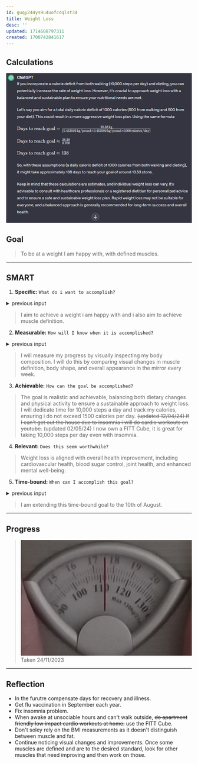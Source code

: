 ```yaml
---
id: guqy244ys9u4uofcdqlst34
title: Weight Loss
desc: ''
updated: 1714608797311
created: 1700742841617
---
```


## Calculations

![](assets/image.png)


## Goal

> To be at a weight I am happy with, with defined muscles.

---

## SMART

1. **Specific:** `What do i want to accomplish?`



<!-- start of 'previous input' section -->
<details>
    <summary>previous input</summary>

#
I aim to achieve a weight of 13.53 stone.

---
</details>
<!-- end of 'previous input' section -->



> I aim to achieve a weight i am happy with and i also aim to achieve muscle definition.

2. **Measurable:** `How will I know when it is accomplished?`



<!-- start of 'previous input' section -->
<details>
    <summary>previous input</summary>

#
I will measure my progress using the metric of weight in stone.

---
</details>
<!-- end of 'previous input' section -->



> I will measure my progress by visually inspecting my body composition. I will do this by comparing visual changes in muscle definition, body shape, and overall appearance in the mirror every week.



3. **Achievable:** `How can the goal be accomplished?`
> The goal is realistic and achievable, balancing both dietary changes and physical activity to ensure a sustainable approach to weight loss. I will dedicate time for 10,000 steps a day and track my calories, ensuring i do not exceed 1500 calories per day. ~~(updated 12/04/24) If I can't get out the house due to insomnia i will do cardio workouts on youtube.~~ (updated 02/05/24) I now own a FITT Cube, it is great for taking 10,000 steps per day even with insomnia.

4. **Relevant:** `Does this seem worthwhile?`
> Weight loss is aligned with overall health improvement, including cardiovascular health, blood sugar control, joint health, and enhanced mental well-being.

5. **Time-bound:** `When can I accomplish this goal?`



<!-- start of 'previous input' section -->
<details>
    <summary>previous input</summary>

#
> I plan to reach my goal in 138 days, by the 10th of April in the year 2024.

---
</details>
<!-- end of 'previous input' section -->



> I am extending this time-bound goal to the 10th of August.

---

## Progress

> ![Alt text](assets/image-2.png)
Taken 24/11/2023

---

## Reflection

>
- In the furutre compensate days for recovery and illness. 
- Get flu vaccination in September each year.
- Fix insomnia problem.
- When awake at unsociable hours and can't walk outside, ~~do apartment friendly low impact cardio workouts at home.~~ use the FITT Cube.
- Don't soley rely on the BMI measurements as it doesn't distinguish between muscle and fat.
- Continue noticing visual changes and improvements. Once some muscles are defined and are to the desired standard, look for other muscles that need improving and then work on those.